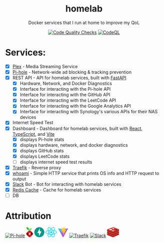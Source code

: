 <h1 align="center">homelab</h1>

<p align="center">Docker services that I run at home to improve my QoL</p>

<div align="center">

[![Code Quality Checks](https://github.com/noahtigner/homelab/actions/workflows/quality.yml/badge.svg)](https://github.com/noahtigner/homelab/actions/workflows/quality.yml)
[![CodeQL](https://github.com/noahtigner/homelab/actions/workflows/codeql.yml/badge.svg)](https://github.com/noahtigner/homelab/actions/workflows/codeql.yml)

</div>

# Services:

- [x] [Plex](https://www.plex.tv/) - Media Streaming Service
- [x] [Pi-hole](https://pi-hole.net/) - Network-wide ad blocking & tracking prevention
- [x] REST API - API for homelab services, built with [FastAPI](https://fastapi.tiangolo.com/)
  - [x] Hardware, Network, and Docker Diagnostics
  - [x] Interface for interacting with the Pi-hole API
  - [x] Interface for interacting with the GitHub API
  - [x] Interface for interacting with the LeetCode API
  - [x] Interface for interacting with the Google Analytics API
  - [x] Interface for interacting with Synology's various APIs for their NAS devices
- [x] Internet Speed Test
- [x] Dashboard - Dashboard for homelab services, built with [React](https://reactjs.org/), [TypeScript](https://www.typescriptlang.org/), and [Vite](https://vitejs.dev/)
  - [x] displays Pi-hole stats
  - [x] displays hardware, network, and docker diagnostics
  - [x] displays GitHub stats
  - [x] displays LeetCode stats
  - [ ] displays internet speed test results
- [x] [Traefik](https://traefik.io/) - Reverse proxy
- [x] [whoami](https://hub.docker.com/r/containous/whoami) - Simple HTTP service that prints OS info and HTTP request to output
- [x] [Slack](https://slack.com/) Bot - Bot for interacting with homelab services
- [x] [Redis Cache](https://redis.io/) - Cache for homelab services
- [ ] DB

# Attribution

<a href="https://www.plex.tv/"><img alt="Pi-hole" src="https://www.plex.tv/wp-content/themes/plex/assets/img/favicons/favicon.ico" height="32" /></a>
<a href="https://pi-hole.net/"><img alt="Pi-hole" src="https://github.com/noahtigner/homelab/blob/main/dashboard/public/pihole.svg" height="32" /></a>
<a href="https://fastapi.tiangolo.com/"><img alt="FastAPI" src="https://github.com/noahtigner/homelab/blob/main/dashboard/public/fastapi.svg" height="32" /></a>
<a href="https://reactjs.org/"><img alt="React" src="https://github.com/noahtigner/homelab/blob/main/dashboard/src/assets/react.svg" height="32" /></a>
<a href="https://vitejs.dev/"><img alt="Vite" src="https://github.com/noahtigner/homelab/blob/main/dashboard/public/vite.svg" height="32" /></a>
<a href="https://traefik.io/"><img alt="Traefik" src="https://doc.traefik.io/traefik/assets/img/traefik.logo.png" height="32" /></a>
<a href="https://slack.com/"><img alt="Slack" src="https://a.slack-edge.com/80588/marketing/img/icons/icon_slack_hash_colored.png" height="32" /></a>
<a href="https://redis.io/"><img alt="Redis" src="https://github.com/noahtigner/homelab/blob/main/dashboard/public/redis.svg" height="32" /></a>
